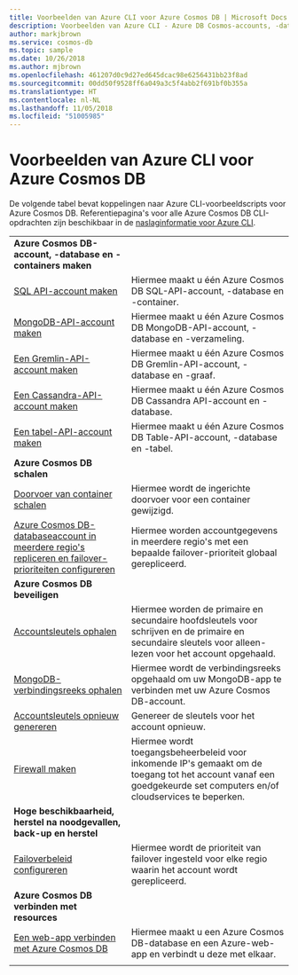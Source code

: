 ```yaml
---
title: Voorbeelden van Azure CLI voor Azure Cosmos DB | Microsoft Docs
description: Voorbeelden van Azure CLI - Azure DB Cosmos-accounts, -databases, -containers, -regio's en -firewalls maken en beheren.
author: markjbrown
ms.service: cosmos-db
ms.topic: sample
ms.date: 10/26/2018
ms.author: mjbrown
ms.openlocfilehash: 461207d0c9d27ed645dcac98e6256431bb23f8ad
ms.sourcegitcommit: 00dd50f9528ff6a049a3c5f4abb2f691bf0b355a
ms.translationtype: HT
ms.contentlocale: nl-NL
ms.lasthandoff: 11/05/2018
ms.locfileid: "51005985"
---
```

# <a name="azure-cli-samples-for-azure-cosmos-db"></a>Voorbeelden van Azure CLI voor Azure Cosmos DB

De volgende tabel bevat koppelingen naar Azure CLI-voorbeeldscripts voor Azure Cosmos DB. Referentiepagina's voor alle Azure Cosmos DB CLI-opdrachten zijn beschikbaar in de [naslaginformatie voor Azure CLI](/cli/azure/cosmosdb).

| |  |
|---|---|
|**Azure Cosmos DB-account, -database en -containers maken**||
| [SQL API-account maken](scripts/create-database-account-collections-cli.md?toc=%2fcli%2fazure%2ftoc.json)| Hiermee maakt u één Azure Cosmos DB SQL-API-account, -database en -container. |
| [MongoDB-API-account maken](scripts/create-mongodb-database-account-cli.md?toc=%2fcli%2fazure%2ftoc.json) | Hiermee maakt u één Azure Cosmos DB MongoDB-API-account, -database en -verzameling. |
| [Een Gremlin-API-account maken](scripts/create-gremlin-database-account-cli.md?toc=%2fcli%2fazure%2ftoc.json) | Hiermee maakt u één Azure Cosmos DB Gremlin-API-account, -database en -graaf. |
| [Een Cassandra-API-account maken](scripts/create-cassandra-database-account-cli.md?toc=%2fcli%2fazure%2ftoc.json) | Hiermee maakt u één Azure Cosmos DB Cassandra API-account en -database. |
| [Een tabel-API-account maken](scripts/create-table-database-account-cli.md?toc=%2fcli%2fazure%2ftoc.json) | Hiermee maakt u één Azure Cosmos DB Table-API-account, -database en -tabel. |
|**Azure Cosmos DB schalen**||
| [Doorvoer van container schalen](scripts/scale-collection-throughput-cli.md?toc=%2fcli%2fazure%2ftoc.json) | Hiermee wordt de ingerichte doorvoer voor een container gewijzigd.|
| [Azure Cosmos DB-databaseaccount in meerdere regio's repliceren en failover-prioriteiten configureren](scripts/scale-multiregion-cli.md?toc=%2fcli%2fazure%2ftoc.json)|Hiermee worden accountgegevens in meerdere regio's met een bepaalde failover-prioriteit globaal gerepliceerd.|
|**Azure Cosmos DB beveiligen**||
| [Accountsleutels ophalen](scripts/secure-get-account-key-cli.md?toc=%2fcli%2fazure%2ftoc.json) | Hiermee worden de primaire en secundaire hoofdsleutels voor schrijven en de primaire en secundaire sleutels voor alleen-lezen voor het account opgehaald.|
| [MongoDB-verbindingsreeks ophalen](scripts/secure-mongo-connection-string-cli.md?toc=%2fcli%2fazure%2ftoc.json) | Hiermee wordt de verbindingsreeks opgehaald om uw MongoDB-app te verbinden met uw Azure Cosmos DB-account.|
| [Accountsleutels opnieuw genereren](scripts/secure-regenerate-key-cli.md?toc=%2fcli%2fazure%2ftoc.json)|Genereer de sleutels voor het account opnieuw.|
| [Firewall maken](scripts/create-firewall-cli.md?toc=%2fcli%2fazure%2ftoc.json)| Hiermee wordt toegangsbeheerbeleid voor inkomende IP's gemaakt om de toegang tot het account vanaf een goedgekeurde set computers en/of cloudservices te beperken.|
|**Hoge beschikbaarheid, herstel na noodgevallen, back-up en herstel**||
| [Failoverbeleid configureren](scripts/ha-failover-policy-cli.md?toc=%2fcli%2fazure%2ftoc.json)|Hiermee wordt de prioriteit van failover ingesteld voor elke regio waarin het account wordt gerepliceerd.|
|**Azure Cosmos DB verbinden met resources**||
| [Een web-app verbinden met Azure Cosmos DB](../app-service/scripts/app-service-cli-app-service-documentdb.md?toc=%2fcli%2fazure%2ftoc.json)|Hiermee maakt u een Azure Cosmos DB-database en een Azure-web-app en verbindt u deze met elkaar.|
|||
